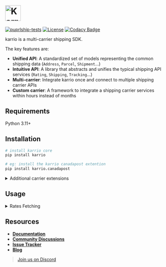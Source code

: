 # <a href="https://karrio.io" target="_blank"><img alt="Karrio" src="https://docs.karrio.io/img/logo.svg" height="50px" /></a>

[![puprlship-tests](https://github.com/karrioapi/karrio/actions/workflows/tests.yml/badge.svg)](https://github.com/karrioapi/karrio/actions/workflows/tests.yml)
[![License](https://img.shields.io/badge/License-Apache_2.0-blue.svg)](./LICENSE)
[![Codacy Badge](https://app.codacy.com/project/badge/Grade/cc2ac4fcb6004bca84e42a90d8acfe41)](https://www.codacy.com/gh/karrio/karrio/dashboard?utm_source=github.com&amp;utm_medium=referral&amp;utm_content=karrio/karrio&amp;utm_campaign=Badge_Grade)

karrio is a multi-carrier shipping SDK.

The key features are:

- **Unified API**: A standardized set of models representing the common shipping data (`Address`, `Parcel`, `Shipment`...)
- **Intuitive API**: A library that abstracts and unifies the typical shipping API services (`Rating`, `Shipping`, `Tracking`...)
- **Multi-carrier**: Integrate karrio once and connect to multiple shipping carrier APIs
- **Custom carrier**: A framework to integrate a shipping carrier services within hours instead of months

## Requirements

Python 3.11+

## Installation

```bash
# install karrio core
pip install karrio

# eg: install the karrio canadapost extention
pip install karrio.canadapost
```

<details>
<summary>Additional carrier extensions</summary>

- `karrio.aramex`
- `karrio.australiapost`
- `karrio.canadapost`
- `karrio.canpar`
- `karrio.dhl-express`
- `karrio.dhl-universal`
- `karrio.dicom`
- `karrio.fedex`
- `karrio.purolator`
- `karrio.royalmail`
- `karrio.sendle`
- `karrio.sf-express`
- `karrio.tnt`
- `karrio.ups`
- `karrio.usps`
- `karrio.usps-international`
- `karrio.yanwen`
- `karrio.yunexpress`

</details>

## Usage

<details>
<summary>Rates Fetching</summary>

- Fetch shipping rates

```python
import karrio.sdk as karrio
from karrio.core.models import Address, Parcel, RateRequest
from karrio.mappers.canadapost.settings import Settings


# Initialize a carrier gateway
canadapost = karrio.gateway["canadapost"].create(
    Settings(
        username="6e93d53968881714",
        password="0bfa9fcb9853d1f51ee57a",
        customer_number="2004381",
        contract_id="42708517",
        test=True
    )
)

# Fetching shipment rates

# Provide the shipper's address
shipper = Address(
    postal_code="V6M2V9",
    city="Vancouver",
    country_code="CA",
    state_code="BC",
    address_line1="5840 Oak St"
)

# Provide the recipient's address
recipient = Address(
    postal_code="E1C4Z8",
    city="Moncton",
    country_code="CA",
    state_code="NB",
    residential=False,
    address_line1="125 Church St"
)

# Specify your package dimensions and weight
parcel = Parcel(
    height=3.0,
    length=6.0,
    width=3.0,
    weight=0.5,
    weight_unit='KG',
    dimension_unit='CM'
)

# Prepare a rate request
rate_request = RateRequest(
    shipper=shipper,
    recipient=recipient,
    parcels=[parcel],
    services=["canadapost_xpresspost"],
)

# Send a rate request using a carrier gateway
response = karrio.Rating.fetch(rate_request).from_(canadapost)

# Parse the returned response
rates, messages = response.parse()

print(rates)
# [
#     RateDetails(
#         carrier_name="canadapost",
#         carrier_id="canadapost",
#         currency="CAD",
#         transit_days=2,
#         service="canadapost_xpresspost",
#         discount=1.38,
#         base_charge=12.26,
#         total_charge=13.64,
#         duties_and_taxes=0.0,
#         extra_charges=[
#             ChargeDetails(name="Automation discount", amount=-0.37, currency="CAD"),
#             ChargeDetails(name="Fuel surcharge", amount=1.75, currency="CAD"),
#         ],
#         meta=None,
#         id=None,
#     )
# ]
```

</details>

## Resources

- [**Documentation**](https://docs.karrio.io)
- [**Community Discussions**](https://github.com/karrioapi/karrio/discussions)
- [**Issue Tracker**](https://github.com/karrioapi/karrio/issues)
- [**Blog**](https://docs.karrio.io/blog)

> [Join us on Discord](https://discord.gg/gS88uE7sEx)
